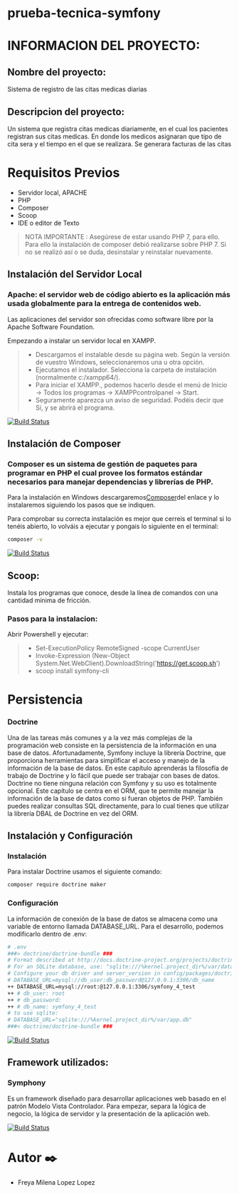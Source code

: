 ﻿# prueba-tecnica-symfony


# INFORMACION DEL PROYECTO:

## Nombre del proyecto:
Sistema de registro de las citas medicas diarias

## Descripcion del proyecto:
Un sistema que registra citas medicas diariamente, en el cual los pacientes registran sus citas medicas.
En donde los medicos asignaran que tipo de cita sera y el tiempo en el que se realizara.
Se generara facturas de las citas


# Requisitos Previos
- Servidor local, APACHE
- PHP
- Composer
- Scoop
- IDE o editor de Texto
> NOTA IMPORTANTE : Asegúrese de estar usando PHP 7, para ello. Para ello la instalación de composer debió realizarse sobre PHP 7.
Si no se realizó así o se duda, desinstalar y reinstalar nuevamente.

## Instalación del Servidor Local
### Apache: el servidor web de código abierto es la aplicación más usada globalmente para la entrega de contenidos web. 
Las aplicaciones del servidor son ofrecidas como software libre por la Apache Software Foundation.

Empezando a instalar un servidor local en XAMPP.
> * Descargamos el instalable desde su página web. Según la versión de vuestro Windows, seleccionaremos una u otra opción.
> * Ejecutamos el instalador. Selecciona la carpeta de instalación (normalmente c:/xampp64/).
> * Para iniciar el XAMPP., podemos hacerlo desde el menú de Inicio -> Todos los programas -> XAMPPcontrolpanel -> Start.
> * Seguramente aparezca un aviso de seguridad. Podéis decir que Sí, y se abrirá el programa.

[![Build Status](https://jarroba.com/wp-content/uploads/2012/02/instalacion-Xampp-para-windows-jarroba-0.gif)](https://jarroba.com/wp-content/uploads/2012/02/instalacion-Xampp-para-windows-jarroba-0.gif)


## Instalación de Composer
### Composer es un sistema de gestión de paquetes para programar en PHP el cual provee los formatos estándar necesarios para manejar dependencias y librerías de PHP.

Para la instalación en Windows descargaremos[Composer](https://getcomposer.org/download/)del enlace y lo instalaremos siguiendo los pasos que se indiquen.

Para comprobar su correcta instalación es mejor que cerreis el terminal si lo tenéis abierto, lo volváis a ejecutar y pongais lo siguiente en el terminal:
```sh
composer -v
```
[![Build Status](https://www.marindelafuente.com.ar/wp-content/uploads/2018/09/phpcomposer.png)](https://www.marindelafuente.com.ar/wp-content/uploads/2018/09/phpcomposer.png)

## Scoop:  
Instala los programas que conoce, desde la línea de comandos con una cantidad mínima de fricción.
### Pasos para la instalacion:
Abrir Powershell y ejecutar:
> * Set-ExecutionPolicy RemoteSigned -scope CurrentUser
> * Invoke-Expression (New-Object System.Net.WebClient).DownloadString('https://get.scoop.sh')
> * scoop install symfony-cli


# Persistencia
###  Doctrine
Una de las tareas más comunes y a la vez más complejas de la programación web consiste en la persistencia de la información en una base de datos. Afortunadamente, Symfony incluye la librería Doctrine, que proporciona herramientas para simplificar el acceso y manejo de la información de la base de datos. En este capítulo aprenderás la filosofía de trabajo de Doctrine y lo fácil que puede ser trabajar con bases de datos. Doctrine no tiene ninguna relación con Symfony y su uso es totalmente opcional. Este capítulo se centra en el ORM, que te permite manejar la información de la base de datos como si fueran objetos de PHP. También puedes realizar consultas SQL directamente, para lo cual tienes que utilizar la librería DBAL de Doctrine en vez del ORM.

## Instalación y Configuración
### Instalación

Para instalar Doctrine usamos el siguiente comando:
```sh
composer require doctrine maker
```

### Configuración
La información de conexión de la base de datos se almacena como una variable de entorno llamada DATABASE_URL. 
Para el desarrollo, podemos modificarlo dentro de .env:
```sh
# .env
###> doctrine/doctrine-bundle ###
# Format described at http://docs.doctrine-project.org/projects/doctrine-dbal/en/latest/reference/configuration.html#connecting-using-a-url
# For an SQLite database, use: "sqlite:///%kernel.project_dir%/var/data.db"
# Configure your db driver and server_version in config/packages/doctrine.yaml
# DATABASE_URL=mysql://db_user:db_password@127.0.0.1:3306/db_name
++ DATABASE_URL=mysql://root:@127.0.0.1:3306/symfony_4_test
++ # db_user: root
++ # db_password: 
++ # db_name: symfony_4_test
# to use sqlite:
# DATABASE_URL="sqlite:///%kernel.project_dir%/var/app.db"
###< doctrine/doctrine-bundle ###
```
[![Build Status](https://miro.medium.com/v2/resize:fit:640/format:webp/1*GzS6w9CqENMqRbNEFTeYUQ.png)](https://miro.medium.com/v2/resize:fit:640/format:webp/1*GzS6w9CqENMqRbNEFTeYUQ.png)

## Framework utilizados:
### Symphony
Es un framework diseñado para desarrollar aplicaciones web basado en el patrón Modelo Vista Controlador. Para empezar, separa la lógica de negocio, la lógica de servidor y la presentación de la aplicación web.

[![Build Status](https://avatars.githubusercontent.com/u/143937?s=200&v=4)](https://avatars.githubusercontent.com/u/143937?s=200&v=4)

# Autor ✒️
- Freya Milena Lopez Lopez
